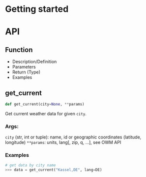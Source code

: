 # Getting started
# API
## Function
* Description/Definition
* Parameters
* Return (Type)
* Examples

## get_current
~~~Python
def get_current(city=None, **params)
~~~
Get current weather data for given ``city``.
### Args:
``city`` (str, int or tuple): name, id or geographic coordinates (latitude, longitude)
``**params``: units, lang[, zip, q, ...], see OWM API

### Examples
~~~Python
# get data by city name
>>> data = get_current("Kassel,DE", lang=DE)
~~~
